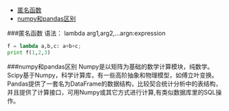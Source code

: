 <!-- GFM-TOC -->
* [匿名函数](#匿名函数)
* [numpy和pandas区别](numpy和pandas区别)
<!-- GFM-TOC -->

###匿名函数
语法： lambda arg1,arg2,...argn:expression
```python
f = lambda a,b,c: a+b+c;
print f(1,2,3)
```

###numpy和pandas区别
Numpy是以矩阵为基础的数学计算模块，纯数学。
Scipy基于Numpy，科学计算库，有一些高阶抽象和物理模型，如傅立叶变换。
Pandas提供了一套名为DataFrame的数据结构，比较契合统计分析中的表结构，并且提供了计算接口，可用Numpy或其它方式进行计算,有类似数据库里的SQL操作。
